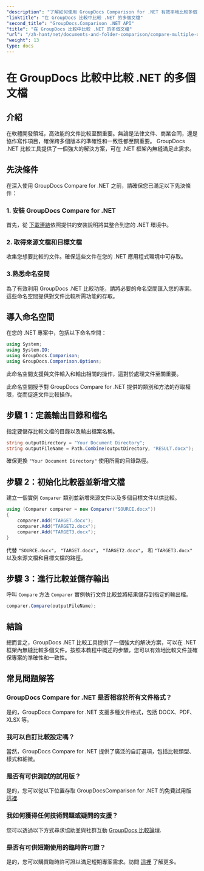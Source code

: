 ```yaml
---
"description": "了解如何使用 GroupDocs Comparison for .NET 有效率地比較多個文件。按照我們的逐步指南，實現無縫整合。"
"linktitle": "在 GroupDocs 比較中比較 .NET 的多個文檔"
"second_title": "GroupDocs.Comparison .NET API"
"title": "在 GroupDocs 比較中比較 .NET 的多個文檔"
"url": "/zh-hant/net/documents-and-folder-comparison/compare-multiple-documents-dotnet/"
"weight": 13
type: docs
---
```

# 在 GroupDocs 比較中比較 .NET 的多個文檔

## 介紹
在軟體開發領域，高效能的文件比較至關重要。無論是法律文件、商業合同，還是協作寫作項目，確保跨多個版本的準確性和一致性都至關重要。 GroupDocs .NET 比較工具提供了一個強大的解決方案，可在 .NET 框架內無縫滿足此需求。
## 先決條件
在深入使用 GroupDocs Compare for .NET 之前，請確保您已滿足以下先決條件：
### 1. 安裝 GroupDocs Compare for .NET
首先，從 [下載連結](https://releases.groupdocs.com/comparison/net/)依照提供的安裝說明將其整合到您的 .NET 環境中。
### 2. 取得來源文檔和目標文檔
收集您想要比較的文件。確保這些文件在您的 .NET 應用程式環境中可存取。
### 3.熟悉命名空間
為了有效利用 GroupDocs .NET 比較功能，請將必要的命名空間匯入您的專案。這些命名空間提供對文件比較所需功能的存取。

## 導入命名空間
在您的 .NET 專案中，包括以下命名空間：

```csharp
using System;
using System.IO;
using GroupDocs.Comparison;
using GroupDocs.Comparison.Options;
```
此命名空間支援與文件輸入和輸出相關的操作，這對於處理文件至關重要。

此命名空間授予對 GroupDocs Compare for .NET 提供的類別和方法的存取權限，從而促進文件比較操作。
## 步驟 1：定義輸出目錄和檔名
指定要儲存比較文檔的目錄以及輸出檔案名稱。
```csharp
string outputDirectory = "Your Document Directory";
string outputFileName = Path.Combine(outputDirectory, "RESULT.docx");
```
確保更換 `"Your Document Directory"` 使用所需的目錄路徑。
## 步驟 2：初始化比較器並新增文檔
建立一個實例 `Comparer` 類別並新增來源文件以及多個目標文件以供比較。
```csharp
using (Comparer comparer = new Comparer("SOURCE.docx"))
{
    comparer.Add("TARGET.docx");
    comparer.Add("TARGET2.docx");
    comparer.Add("TARGET3.docx");
}
```
代替 `"SOURCE.docx"`， `"TARGET.docx"`， `"TARGET2.docx"`， 和 `"TARGET3.docx"` 以及來源文檔和目標文檔的路徑。
## 步驟 3：進行比較並儲存輸出
呼叫 `Compare` 方法 `Comparer` 實例執行文件比較並將結果儲存到指定的輸出檔。
```csharp
comparer.Compare(outputFileName);
```

## 結論
總而言之，GroupDocs .NET 比較工具提供了一個強大的解決方案，可以在 .NET 框架內無縫比較多個文件。按照本教程中概述的步驟，您可以有效地比較文件並確保專案的準確性和一致性。
## 常見問題解答
### GroupDocs Compare for .NET 是否相容於所有文件格式？
是的，GroupDocs Compare for .NET 支援多種文件格式，包括 DOCX、PDF、XLSX 等。
### 我可以自訂比較設定嗎？
當然，GroupDocs Compare for .NET 提供了廣泛的自訂選項，包括比較類型、樣式和細微。
### 是否有可供測試的試用版？
是的，您可以從以下位置存取 GroupDocsComparison for .NET 的免費試用版 [這裡](https://releases。groupdocs.com/).
### 我如何獲得任何技術問題或疑問的支援？
您可以透過以下方式尋求協助並與社群互動 [GroupDocs 比較論壇](https://forum。groupdocs.com/c/comparison/12).
### 是否有可供短期使用的臨時許可證？
是的，您可以購買臨時許可證以滿足短期專案需求。訪問 [這裡](https://purchase.groupdocs.com/temporary-license/) 了解更多。